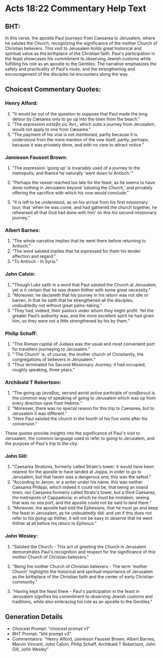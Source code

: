 # Acts 18:22 Commentary Help Text

## BHT:
In this verse, the apostle Paul journeys from Caesarea to Jerusalem, where he salutes the Church, recognizing the significance of the mother Church of Christian believers. This visit to Jerusalem holds great historical and spiritual value as the birthplace of the Christian faith. Paul's participation in the feast showcases his commitment to observing Jewish customs while fulfilling his role as an apostle to the Gentiles. The narrative emphasizes the safety and practicality of Paul's route, and the strengthening and encouragement of the disciples he encounters along the way.

## Choicest Commentary Quotes:
### Henry Alford:
1. "It would be out of the question to suppose that Paul made the long detour by Cæsarea only to go up into the town from the beach." 
2. "The expression κατέβη εἰς Ἀντ., which suits a journey from Jerusalem, would not apply to one from Cæsarea."
3. "The payment of his vow is not mentioned, partly because it is understood from the mere mention of the vow itself, partly, perhaps, because it was privately done, and with no view to attract notice."

### Jamieson Fausset Brown:
1. "The expression 'going up' is invariably used of a journey to the metropolis; and thence he naturally 'went down to Antioch.'" 

2. "Perhaps the vessel reached too late for the feast, as he seems to have done nothing in Jerusalem beyond 'saluting the Church,' and privately offering the sacrifice with which his vow would conclude."

3. "It is left to be understood, as on his arrival from his first missionary tour, that 'when he was come, and had gathered the church together, he rehearsed all that God had done with him' on this his second missionary journey."

### Albert Barnes:
1. "The whole narrative implies that he went there before returning to Antioch."
2. "The word saluted implies that he expressed for them his tender affection and regard."
3. "To Antioch - In Syria."

### John Calvin:
1. "Though Luke saith in a word that Paul saluted the Church at Jerusalem, yet is it certain that he was drawn thither with some great necessity."
2. "Moreover, he declareth that his journey in his return was not idle or barren, in that he saith that he strengthened all the disciples, undoubtedly not without great pains-taking."
3. "They had, indeed, their pastors under whom they might profit. Yet the greater Paul’s authority was, and the more excellent spirit he had given him, so they were not a little strengthened by his by them."

### Philip Schaff:
1. "This Roman capital of Judaea was the usual and most convenient port for travellers journeying to Jerusalem."
2. "'The Church' is, of course, the mother church of Christianity, the congregations of believers in Jerusalem."
3. "Thus terminated his Second Missionary Journey; it had occupied, roughly speaking, three years."

### Archibald T Robertson:
1. "The going up (αναβας, second aorist active participle of αναβαινω) is the common way of speaking of going to Jerusalem which was up from every direction save from Hebron."
2. "Moreover, there was no special reason for this trip to Caesarea, but to Jerusalem it was different."
3. "Here Paul saluted the church in the fourth of his five visits after his conversion."

These quotes provide insights into the significance of Paul's visit to Jerusalem, the common language used to refer to going to Jerusalem, and the purpose of Paul's trip to the city.

### John Gill:
1. "Caesarea Stratonis, formerly called Strato's tower: it would have been nearest for the apostle to have landed at Joppa, in order to go to Jerusalem, but that haven was a dangerous one; this was the safest."
2. "According to Jerom, or a writer under his name, this was neither Caesarea Philippi, which indeed it could not be, that being an inland town; nor Caesarea formerly called Strato's tower, but a third Caesarea, the metropolis of Cappadocia: in which he must be mistaken, seeing that was no sea port, and the apostle could not be said to land there."
3. "Moreover, the apostle had told the Ephesians, that he must go and keep the feast in Jerusalem, as he undoubtedly did: and yet if this does not refer to his going up thither, it will not be easy to observe that he went thither at all before his return to Ephesus."

### John Wesley:
1. "Saluted the Church - This act of greeting the Church in Jerusalem demonstrates Paul's recognition and respect for the significance of this mother Church of Christian believers."

2. "Being the mother Church of Christian believers - The term 'mother Church' highlights the historical and spiritual importance of Jerusalem as the birthplace of the Christian faith and the center of early Christian community."

3. "Having kept the feast there - Paul's participation in the feast in Jerusalem signifies his commitment to observing Jewish customs and traditions, while also embracing his role as an apostle to the Gentiles."


## Generation Details
- Choicest Prompt: "choicest prompt v1"
- BHT Prompt: "bht prompt v3"
- Commentators: "Henry Alford, Jamieson Fausset Brown, Albert Barnes, Marvin Vincent, John Calvin, Philip Schaff, Archibald T Robertson, John Gill, John Wesley"

